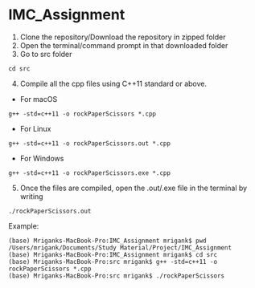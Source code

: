 # IMC_Assignment

1. Clone the repository/Download the repository in zipped folder
2. Open the terminal/command prompt in that downloaded folder
3. Go to src folder
```
cd src
```
4. Compile all the cpp files using C++11 standard or above.
  - For macOS
```
g++ -std=c++11 -o rockPaperScissors *.cpp
```
  - For Linux
```
g++ -std=c++11 -o rockPaperScissors.out *.cpp
```
  - For Windows
```
g++ -std=c++11 -o rockPaperScissors.exe *.cpp
```
5. Once the files are compiled, open the .out/.exe file in the terminal by writing
```
./rockPaperScissors.out
```
Example:
```
(base) Mriganks-MacBook-Pro:IMC_Assignment mrigank$ pwd
/Users/mrigank/Documents/Study Material/Project/IMC_Assignment
(base) Mriganks-MacBook-Pro:IMC_Assignment mrigank$ cd src
(base) Mriganks-MacBook-Pro:src mrigank$ g++ -std=c++11 -o rockPaperScissors *.cpp
(base) Mriganks-MacBook-Pro:src mrigank$ ./rockPaperScissors
```

